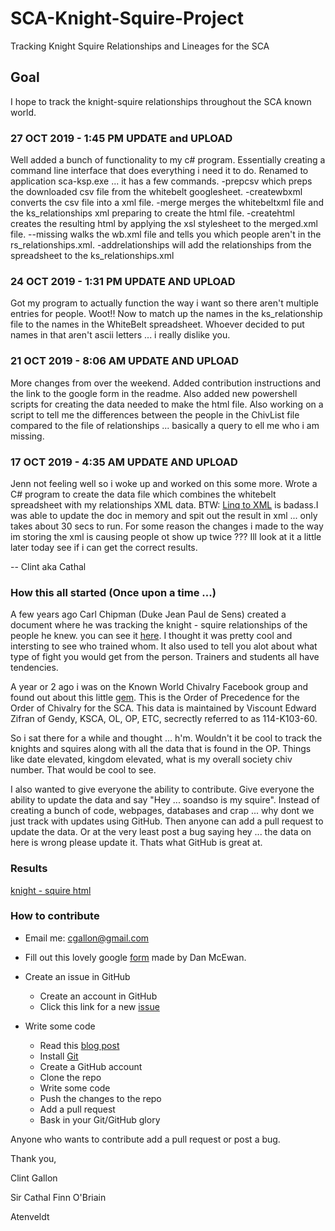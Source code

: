 # SCA-Knight-Squire-Project

Tracking Knight Squire Relationships and Lineages for the SCA

## Goal

I hope to track the knight-squire relationships throughout the SCA known world.

### 27 OCT 2019 - 1:45 PM UPDATE and UPLOAD 

Well added a bunch of functionality to my c# program. Essentially creating a command line interface that does everything i need it to do.
Renamed to application sca-ksp.exe ... it has a few commands. -prepcsv which preps the downloaded csv file from the whitebelt googlesheet. -createwbxml converts the csv file into a xml file. -merge merges the whitebeltxml file and the ks_relationships xml preparing to create the html file. -createhtml creates the resulting html by applying the xsl stylesheet to the merged.xml file. --missing walks the wb.xml file and tells you which people aren't in the rs_relationships.xml. -addrelationships will add the relationships from the spreadsheet to the ks_relationships.xml 
### 24 OCT 2019 - 1:31 PM UPDATE AND UPLOAD

Got my program to actually function the way i want so there aren't multiple entries for people. Woot!! Now to match up the names in the ks_relationship file to the names in the WhiteBelt spreadsheet. Whoever decided to put names in that aren't ascii letters ... i really dislike you.

### 21 OCT 2019 - 8:06 AM UPDATE AND UPLOAD

More changes from over the weekend. Added contribution instructions and the link to the google form in the readme. Also added new powershell scripts for creating the data needed to make the html file.  Also working on a script to tell me the differences between the people in the ChivList file compared to the file of relationships ... basically a query to ell me who i am missing.

### 17 OCT 2019 - 4:35 AM UPDATE AND UPLOAD

Jenn not feeling well so i woke up and worked on this some more. Wrote a C# program to create the data file which combines the whitebelt spreadsheet with my relationships XML data. BTW: [Linq to XML](https://docs.microsoft.com/en-us/dotnet/csharp/programming-guide/concepts/linq/linq-to-xml-overview) is badass.I was able to update the doc in memory and spit out the result in xml ... only takes about 30 secs to run.  For some reason the changes i made to the way im storing the xml is causing people ot show up twice ??? Ill look at it a little later today see if i can get the correct results.

-- Clint aka Cathal

### How this all started (Once upon a time ...)

A few years ago Carl Chipman (Duke Jean Paul de Sens) created a document where he was tracking the knight - squire relationships of the people he knew. you can see it [here](http://chivalry.ansteorra.org/new/knm.pl). I thought it was pretty cool and intersting to see who trained whom. It also used to tell you alot about what type of fight you would get from the person. Trainers and students all have tendencies.

A year or 2 ago i was on the Known World Chivalry Facebook group and found out about this little [gem](http://www.whitebelt.com/CHIVPROJECT/). This is the Order of Precedence for the Order of Chivalry for the SCA. This data is maintained by Viscount Edward Zifran of Gendy, KSCA, OL, OP, ETC, secrectly referred to as 114-K103-60.

So i sat there for a while and thought ... h'm. Wouldn't it be cool to track the knights and squires along with all the data that is found in the OP. Things like date elevated, kingdom elevated, what is my overall society chiv number.  That would be cool to see.

I also wanted to give everyone the ability to contribute. Give everyone the ability to update the data and say "Hey ... soandso is my squire". Instead of creating a bunch of code, webpages, databases and crap ... why dont we just track with updates using GitHub. Then anyone can add a pull request to update the data. Or at the very least post a bug saying hey ... the data on here is wrong please update it. Thats what GitHub is great at.

### Results

[knight - squire html](https://rawcdn.githack.com/ClintGallon/SCA-Knight-Squire-Project/2197edec232889f795cc98b4f8cf088a1a9aae61/results/applied.html)

### How to contribute

- Email me: [cgallon@gmail.com](mailto:cgallon@gmail.com)

- Fill out this lovely google [form](https://forms.gle/ZV4DASdx5zwZREVk8) made by Dan McEwan.

- Create an issue in GitHub
  - Create an account in GitHub
  - Click this link for a new [issue](https://github.com/ClintGallon/SCA-Knight-Squire-Project/issues/new)

- Write some code
  - Read this [blog post](https://product.hubspot.com/blog/git-and-github-tutorial-for-beginners)
  - Install [Git](https://git-scm.com/downloads)
  - Create a GitHub account
  - Clone the repo
  - Write some code
  - Push the changes to the repo
  - Add a pull request
  - Bask in your Git/GitHub glory

Anyone who wants to contribute add a pull request or post a bug.

Thank you,

Clint Gallon

Sir Cathal Finn O'Briain

Atenveldt
